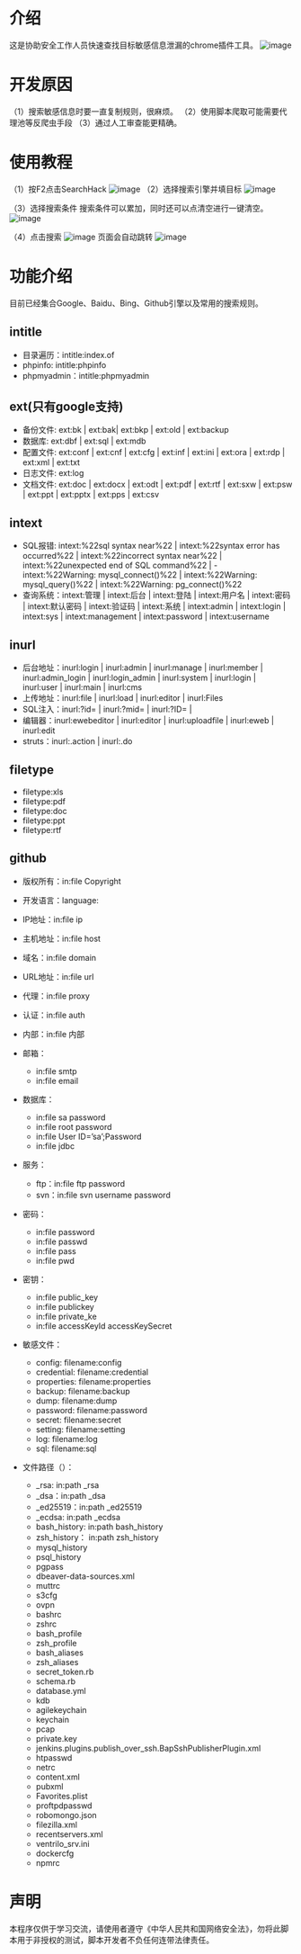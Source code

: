 
# 介绍
这是协助安全工作人员快速查找目标敏感信息泄漏的chrome插件工具。
![image](https://github.com/aetkrad/SearchHack/blob/main/images/1.png?raw=true)

# 开发原因

（1）搜索敏感信息时要一直复制规则，很麻烦。
（2）使用脚本爬取可能需要代理池等反爬虫手段
（3）通过人工审查能更精确。
# 使用教程
（1）按F2点击SearchHack
![image](https://github.com/aetkrad/SearchHack/blob/main/images/2.png?raw=true)
（2）选择搜索引擎并填目标
![image](https://github.com/aetkrad/SearchHack/blob/main/images/3.png?raw=true)

（3）选择搜索条件
搜索条件可以累加，同时还可以点清空进行一键清空。
![image](https://github.com/aetkrad/SearchHack/blob/main/images/4.png?raw=true)

（4）点击搜索
![image](https://github.com/aetkrad/SearchHack/blob/main/images/5.png?raw=true)
页面会自动跳转
![image](https://github.com/aetkrad/SearchHack/blob/main/images/6.png?raw=true)


# 功能介绍
目前已经集合Google、Baidu、Bing、Github引擎以及常用的搜索规则。
## intitle
- 目录遍历：intitle:index.of
- phpinfo: intitle:phpinfo
- phpmyadmin：intitle:phpmyadmin
## ext(只有google支持)
- 备份文件: ext:bk | ext:bak| ext:bkp | ext:old | ext:backup
- 数据库: ext:dbf | ext:sql | ext:mdb
- 配置文件: ext:conf | ext:cnf | ext:cfg | ext:inf | ext:ini | ext:ora | ext:rdp | ext:xml | ext:txt
- 日志文件: ext:log
- 文档文件: ext:doc | ext:docx | ext:odt | ext:pdf | ext:rtf | ext:sxw | ext:psw | ext:ppt | ext:pptx | ext:pps | ext:csv
## intext
- SQL报错: intext:%22sql syntax near%22 | intext:%22syntax error has occurred%22 | intext:%22incorrect syntax near%22 | intext:%22unexpected end of SQL command%22 | - intext:%22Warning: mysql_connect()%22 | intext:%22Warning: mysql_query()%22 | intext:%22Warning: pg_connect()%22
- 查询系统：intext:管理 | intext:后台 | intext:登陆 | intext:用户名 | intext:密码 | intext:默认密码 | intext:验证码 | intext:系统 | intext:admin | intext:login | intext:sys | intext:management | intext:password | intext:username

## inurl
- 后台地址：inurl:login | inurl:admin | inurl:manage | inurl:member | inurl:admin_login | inurl:login_admin | inurl:system | inurl:login | inurl:user | inurl:main | inurl:cms
- 上传地址：inurl:file | inurl:load | inurl:editor | inurl:Files
- SQL注入：inurl:?id= | inurl:?mid= | inurl:?ID= | 
- 编辑器：inurl:ewebeditor | inurl:editor | inurl:uploadfile | inurl:eweb | inurl:edit
- struts：inurl:.action | inurl:.do
## filetype
- filetype:xls
- filetype:pdf
- filetype:doc
- filetype:ppt
- filetype:rtf

## github
- 版权所有：in:file Copyright
- 开发语言：language:
- IP地址：in:file ip
- 主机地址：in:file host
- 域名：in:file domain
- URL地址：in:file url
- 代理：in:file proxy
- 认证：in:file auth
- 内部：in:file 内部
- 邮箱：
   * in:file smtp
   * in:file email
- 数据库：
   * in:file sa password
   * in:file root password
   * in:file User ID=’sa’;Password
   * in:file jdbc
- 服务：
   * ftp：in:file ftp password
   * svn：in:file svn username password

- 密码：
   * in:file password
   * in:file passwd
   * in:file pass
   * in:file pwd
- 密钥：
  * in:file public_key
  * in:file publickey
  * in:file private_ke
  * in:file accessKeyId accessKeySecret
- 敏感文件：
  * config: filename:config
  * credential: filename:credential
  * properties: filename:properties
  * backup: filename:backup
  * dump: filename:dump
  * password: filename:password
  * secret: filename:secret
  * setting: filename:setting
  * log: filename:log
  * sql: filename:sql

- 文件路径（）：
  * _rsa: in:path _rsa
  * _dsa：in:path _dsa
  * _ed25519：in:path _ed25519
  * _ecdsa: in:path _ecdsa
  * bash_history: in:path bash_history
  * zsh_history： in:path zsh_history
  * mysql_history
  * psql_history
  * pgpass
  * dbeaver-data-sources.xml
  * muttrc
  * s3cfg
  * ovpn
  * bashrc
  * zshrc
  * bash_profile
  * zsh_profile
  * bash_aliases
  * zsh_aliases
  * secret_token.rb
  * schema.rb
  * database.yml
  * kdb
  * agilekeychain
  * keychain
  * pcap
  * private.key
  * jenkins.plugins.publish_over_ssh.BapSshPublisherPlugin.xml
  * htpasswd
  * netrc
  * content.xml
  * pubxml
  * Favorites.plist
  * proftpdpasswd
  * robomongo.json
  * filezilla.xml
  * recentservers.xml
  * ventrilo_srv.ini
  * dockercfg
  * npmrc

# 声明
本程序仅供于学习交流，请使用者遵守《中华人民共和国网络安全法》，勿将此脚本用于非授权的测试，脚本开发者不负任何连带法律责任。